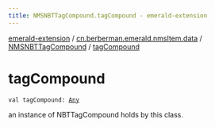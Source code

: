 ```yaml
---
title: NMSNBTTagCompound.tagCompound - emerald-extension
---
```


[emerald-extension](../../index.html) / [cn.berberman.emerald.nmsItem.data](../index.html) / [NMSNBTTagCompound](index.html) / [tagCompound](.)

# tagCompound

`val tagCompound: `[`Any`](https://kotlinlang.org/api/latest/jvm/stdlib/kotlin/-any/index.html)

an instance of NBTTagCompound holds by this class.

